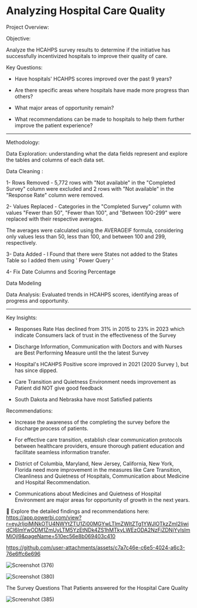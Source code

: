 # Analyzing Hospital Care Quality

Project Overview:

Objective:

Analyze the HCAHPS survey results to determine if the initiative has successfully incentivized hospitals to improve their quality of care.


Key Questions:

- Have hospitals' HCAHPS scores improved over the past 9 years?

- Are there specific areas where hospitals have made more progress than others?

- What major areas of opportunity remain?

- What recommendations can be made to hospitals to help them further improve the patient experience?

------------------------------------------------------------------------------------------------------------------

Methodology:

Data Exploration: understanding what the data fields represent and explore the tables and columns of each data set.

Data Cleaning :

1- Rows Removed - 5,772 rows with "Not available" in the "Completed Survey" column were excluded and 2 rows with "Not available" in the "Response Rate" column were removed.

2- Values Replaced - Categories in the "Completed Survey" column with values "Fewer than 50", "Fewer than 100", and "Between 100-299" were replaced with their respective averages.

The averages were calculated using the AVERAGEIF formula, considering only values less than 50, less than 100, and between 100 and 299, respectively.

3- Data Added - I Found that there were States not added to the States Table so I added them using ' Power Query '

4- Fix Date Columns and Scoring Percentage

Data Modeling

Data Analysis: Evaluated trends in HCAHPS scores, identifying areas of progress and opportunity.

------------------------------------------------------------------------------------------------------------------

Key Insights:

- Responses Rate Has declined from 31% in 2015 to 23% in 2023 which indicate Consumers lack of trust in the effectiveness of the Survey

- Discharge Information, Communication with Doctors and with Nurses are Best Performing Measure until the the latest Survey

- Hospital's HCAHPS Positive score improved in 2021 (2020 Survey ), but has since dipped.

- Care Transition and Quietness Environment needs improvement as Patient did NOT give good feedback

- South Dakota and Nebraska have most Satisfied patients


Recommendations:

- Increase the awareness of the completing the survey before the discharge process of patients.

- For effective care transition, establish clear communication protocols between healthcare providers, ensure thorough patient education and facilitate seamless information transfer.

- District of Columbia, Maryland, New Jersey, California, New York, Florida need more improvement in the measures like Care Transition, Cleanliness and Quietness of Hospitals, Communication about Medicine and Hospital Recommendation.

- Communications about Medicines and Quietness of Hospital Environment are major areas for opportunity of growth in the next years.


  
🔗 Explore the detailed findings and recommendations here:  https://app.powerbi.com/view?r=eyJrIjoiMjNkOTU4NWYtZTU1Zi00MGYwLTlmZWItZTg1YWJlOTkzZmI2IiwidCI6ImYwODM1ZmUyLTM5YzEtNDk4ZS1hMTkyLWEzODA2NzFiZDNjYyIsImMiOjl9&pageName=510ec56e8b069403c410


https://github.com/user-attachments/assets/c7a7c46e-c6e5-4024-a6c3-76e6ffc6e696

![Screenshot (376)](https://github.com/user-attachments/assets/7dd4a81b-5812-4eac-a23a-6236a99c9dd6)

![Screenshot (380)](https://github.com/user-attachments/assets/a912c6e3-7c7f-40a1-9bdb-45f821da1963)


The Survey Questions That Patients answered for the Hospital Care Quality

![Screenshot (385)](https://github.com/user-attachments/assets/4929ecea-18d9-4bbe-ad0a-da756e8bfd73)
